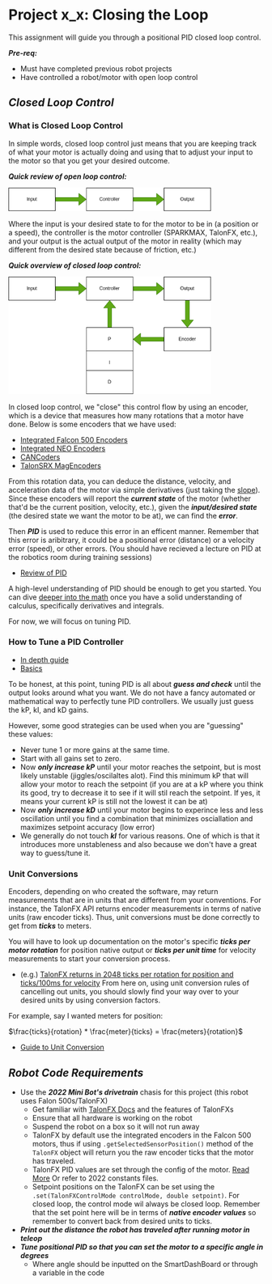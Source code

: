 # Project x_x: Closing the Loop
This assignment will guide you through a positional PID closed loop control. 

***Pre-req:*** 
- Must have completed previous robot projects
- Have controlled a robot/motor with open loop control

## ***Closed Loop Control***
### What is Closed Loop Control
In simple words, closed loop control just means that you are keeping track of what your motor is actually doing and using that to adjust your input to the motor so that you get your desired outcome.

***Quick review of open loop control:*** 

<img src="images/openloop.png" alt="drawing" width="400"/>

Where the input is your desired state to for the motor to be in (a position or a speed), the controller is the motor controller (SPARKMAX, TalonFX, etc.), and your output is the actual output of the motor in reality (which may different from the desired state because of friction, etc.)

***Quick overview of closed loop control:***

<img src="images/closedloop.png" alt="drawing" width="400"/>

In closed loop control, we "close" this control flow by using an encoder, which is a device that measures how many rotations that a motor have done. Below is some encoders that we have used:
- [Integrated Falcon 500 Encoders](https://store.ctr-electronics.com/falcon-500-powered-by-talon-fx/)
- [Integrated NEO Encoders](https://www.revrobotics.com/rev-21-1650/)
- [CANCoders](https://store.ctr-electronics.com/cancoder/)
- [TalonSRX MagEncoders](https://store.ctr-electronics.com/srx-mag-encoder/)

From this rotation data, you can deduce the distance, velocity, and acceleration data of the motor via simple derivatives (just taking the [slope](https://www.youtube.com/watch?v=nUb7xfkc0Ac)). Since these encoders will report the ***current state*** of the motor (whether that'd be the current position, velocity, etc.), given the ***input/desired state*** (the desired state we want the motor to be at), we can find the ***error***. 

Then ***PID*** is used to reduce this error in an efficent manner. Remember that this error is aribitrary, it could be a positional error (distance) or a velocity error (speed), or other errors. (You should have recieved a lecture on PID at the robotics room during training sessions)
- [Review of PID](https://www.youtube.com/watch?v=wkfEZmsQqiA&t=10s)

A high-level understanding of PID should be enough to get you started. You can dive [deeper into the math](https://www.youtube.com/watch?v=JEpWlTl95Tw) once you have a solid understanding of calculus, specifically derivatives and integrals.

For now, we will focus on tuning PID.

### How to Tune a PID Controller
- [In depth guide](https://www.crossco.com/resources/technical/how-to-tune-pid-loops/)
- [Basics](https://realpars.com/pid-tuning/)

To be honest, at this point, tuning PID is all about ***guess and check*** until the output looks around what you want. We do not have a fancy automated or mathematical way to perfectly tune PID controllers. We usually just guess the kP, kI, and kD gains.

However, some good strategies can be used when you are "guessing" these values:
- Never tune 1 or more gains at the same time.
- Start with all gains set to zero.
- Now ***only increase kP*** until your motor reaches the setpoint, but is most likely unstable (jiggles/oscilaltes alot). Find this minimum kP that will allow your motor to reach the setpoint (if you are at a kP where you think its good, try to decrease it to see if it will stil reach the setpoint. If yes, it means your current kP is still not the lowest it can be at)
- Now ***only increase kD*** until your motor begins to experince less and less oscillation until you find a combination that minimizes osciallation and maximizes setpoint accuracy (low error)
- We generally do not touch ***kI*** for various reasons. One of which is that it introduces more unstableness and also because we don't have a great way to guess/tune it.

### Unit Conversions
Encoders, depending on who created the software, may return measurements that are in units that are different from your conventions. For instance, the TalonFX API returns encoder measurements in terms of native units (raw encoder ticks). Thus, unit conversions must be done correctly to get from ***ticks*** to meters. 

You will have to look up documentation on the motor's specific ***ticks per  motor rotation*** for position native output or ***ticks per unit time*** for velocity measurements to start your conversion process. 
- (e.g.) [TalonFX returns in 2048 ticks per rotation for position and ticks/100ms for velocity](https://store.ctr-electronics.com/falcon-500-powered-by-talon-fx/)
From here on, using unit conversion rules of cancelling out units, you should slowly find your way over to your desired units by using conversion factors. 

For example, say I wanted meters for position:

$\frac{ticks}{rotation} * \frac{meter}{ticks} = \frac{meters}{rotation}$

- [Guide to Unit Conversion](https://www.youtube.com/watch?v=eK8gXP3pImU)

## ***Robot Code Requirements***
- Use the ***2022 Mini Bot's drivetrain*** chasis for this project (this robot uses Falon 500s/TalonFX)
	- Get familiar with [TalonFX Docs](https://docs.ctre-phoenix.com/en/stable/) and the features of TalonFXs
	- Ensure that all hardware is working on the robot
	- Suspend the robot on a box so it will not run away
	- TalonFX by default use the integrated encoders in the Falcon 500 motors, thus if using `.getSelectedSensorPosition()` method of the `TalonFX` object will return you the raw encoder ticks that the motor has traveled.
	- TalonFX PID values are set through the config of the motor. [Read More](https://docs.ctre-phoenix.com/en/stable/ch16_ClosedLoop.html#closed-loop-configurations) Or refer to 2022 constants files.
	- Setpoint positions on the TalonFX can be set using the `.set(TalonFXControlMode controlMode, double setpoint)`. For closed loop, the control mode wil always be closed loop. Remember that the set point here will be in terms of ***native encoder values*** so remember to convert back from desired units to ticks.
- ***Print out the distance the robot has traveled after running motor in teleop***
- ***Tune positional PID so that you can set the motor to a specific angle in degrees***
	- Where angle should be inputted on the SmartDashBoard or through a variable in the code







